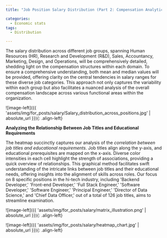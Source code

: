 ```yaml
---
title: "Job Position Salary Distribution (Part 2: Compensation Analytics)"

categories:
  - Economic stats 
tags:
  - Distribution

---
```


The salary distribution across different job groups, spanning Human Resources (HR), Research and Development (R&D), Sales, Accountancy, Marketing, Design, and Operations, will be comprehensively detailed, shedding light on the compensation structures within each domain. To ensure a comprehensive understanding, both mean and median values will be provided, offering clarity on the central tendencies in salary ranges for these diverse job categories. This approach not only captures the variability within each group but also facilitates a nuanced analysis of the overall compensation landscape across various functional areas within the organization.



![image-left]({{ 'assets/img/for_posts/salary/Salary_distribution_across_positions.jpg' | absolute_url }}){: .align-left} 

**Analyzing the Relationship Between Job Titles and Educational Requirements**


The heatmap succinctly captures our analysis of the *correlation between job titles and educational requirements*. Job titles align along the y-axis, and educational prerequisites are mapped on the x-axis. Diverse color intensities in each cell highlight the strength of associations, providing a quick overview of relationships. This graphical method facilitates swift understanding of the intricate links between job titles and their educational needs, offering insights into the alignment of skills across roles. Our focus on 8 specific positions in the hi-tech industry, including 'Backend Developer,' 'Front-end Developer,' 'Full Stack Engineer,' 'Software Developer,' 'Software Engineer,' 'Principal Engineer,' 'Director of Data Science,' and 'Chief Data Officer,' out of a total of 126 job titles, aims to streamline examination.

<script src="https://gist.github.com/AnalyticsForPleasure/b15b434410ecc078bc0e35a9a6246d4c.js"></script>


![image-left]({{ 'assets/img/for_posts/salary/matrix_illustration.png' | absolute_url }}){: .align-left} 


![image-left]({{ 'assets/img/for_posts/salary/heatmap_chart.jpg' | absolute_url }}){: .align-left}
